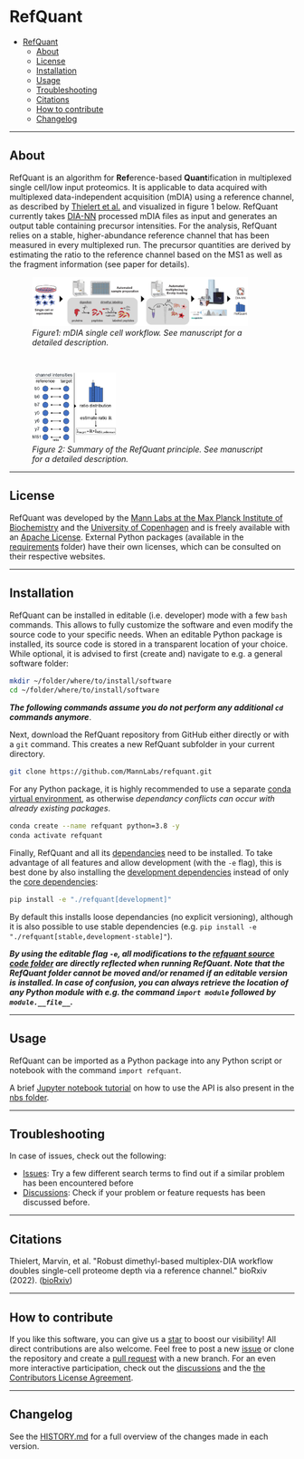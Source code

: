 <!-- ![Pip installation](https://github.com/MannLabs/refquant/workflows/Default%20installation%20and%20tests/badge.svg)
![GUI and PyPi releases](https://github.com/MannLabs/refquant/workflows/Publish%20on%20PyPi%20and%20release%20on%20GitHub/badge.svg)
[![Downloads](https://pepy.tech/badge/refquant)](https://pepy.tech/project/refquant)
[![Downloads](https://pepy.tech/badge/refquant/month)](https://pepy.tech/project/refquant)
[![Downloads](https://pepy.tech/badge/refquant/week)](https://pepy.tech/project/refquant) -->


# RefQuant


- [RefQuant](#refquant)
  - [About](#about)
  - [License](#license)
  - [Installation](#installation)
  - [Usage](#usage)
  - [Troubleshooting](#troubleshooting)
  - [Citations](#citations)
  - [How to contribute](#how-to-contribute)
  - [Changelog](#changelog)

---
## About
RefQuant is an algorithm for **Ref**erence-based **Quant**ification in multiplexed single cell/low input proteomics. It is applicable to data acquired with multiplexed data-independent acquisition (mDIA) using a reference channel, as described by [Thielert et al.](https://www.biorxiv.org/content/10.1101/2022.12.02.518917v1.article-info) and visualized in figure 1 below. RefQuant currently takes [DIA-NN](https://github.com/vdemichev/DiaNN) processed mDIA files as input and generates an output table containing precursor intensities. For the analysis, RefQuant relies on a stable, higher-abundance reference channel that has been measured in every multiplexed run. The precursor quantities are derived by estimating the ratio to the reference channel based on the MS1 as well as the fragment information (see paper for details).

<figure><img src="misc/figures/mdia_single_cell_schema.png" width="90%"><figcaption><em>Figure1: mDIA single cell workflow. See manuscript for a detailed description.</em></figcaption></figure>
&nbsp;
<figure><img src="misc/figures/refquant_schema.png" width="35%"><figcaption><em>Figure 2: Summary of the RefQuant principle. See manuscript for a detailed description.</em></figcaption></figure>


---
## License

RefQuant was developed by the [Mann Labs at the Max Planck Institute of Biochemistry](https://www.biochem.mpg.de/mann) and the [University of Copenhagen](https://www.cpr.ku.dk/research/proteomics/mann/) and is freely available with an [Apache License](LICENSE.txt). External Python packages (available in the [requirements](requirements) folder) have their own licenses, which can be consulted on their respective websites.

---
## Installation

RefQuant can be installed in editable (i.e. developer) mode with a few `bash` commands. This allows to fully customize the software and even modify the source code to your specific needs. When an editable Python package is installed, its source code is stored in a transparent location of your choice. While optional, it is advised to first (create and) navigate to e.g. a general software folder:

```bash
mkdir ~/folder/where/to/install/software
cd ~/folder/where/to/install/software
```

***The following commands assume you do not perform any additional `cd` commands anymore***.

Next, download the RefQuant repository from GitHub either directly or with a `git` command. This creates a new RefQuant subfolder in your current directory.

```bash
git clone https://github.com/MannLabs/refquant.git
```

For any Python package, it is highly recommended to use a separate [conda virtual environment](https://docs.conda.io/en/latest/), as otherwise *dependancy conflicts can occur with already existing packages*.

```bash
conda create --name refquant python=3.8 -y
conda activate refquant
```

Finally, RefQuant and all its [dependancies](requirements) need to be installed. To take advantage of all features and allow development (with the `-e` flag), this is best done by also installing the [development dependencies](requirements/requirements_development.txt) instead of only the [core dependencies](requirements/requirements.txt):

```bash
pip install -e "./refquant[development]"
```

By default this installs loose dependancies (no explicit versioning), although it is also possible to use stable dependencies (e.g. `pip install -e "./refquant[stable,development-stable]"`).

***By using the editable flag `-e`, all modifications to the [refquant source code folder](refquant) are directly reflected when running RefQuant. Note that the RefQuant folder cannot be moved and/or renamed if an editable version is installed. In case of confusion, you can always retrieve the location of any Python module with e.g. the command `import module` followed by `module.__file__`.***

---
## Usage

RefQuant can be imported as a Python package into any Python script or notebook with the command `import refquant`.

A brief [Jupyter notebook tutorial](nbs/tutorial.ipynb) on how to use the API is also present in the [nbs folder](nbs).

---
## Troubleshooting

In case of issues, check out the following:

* [Issues](https://github.com/MannLabs/refquant/issues): Try a few different search terms to find out if a similar problem has been encountered before
* [Discussions](https://github.com/MannLabs/refquant/discussions): Check if your problem or feature requests has been discussed before.

---
## Citations

Thielert, Marvin, et al. "Robust dimethyl-based multiplex-DIA workflow doubles single-cell proteome depth via a reference channel." bioRxiv (2022).
([bioRxiv](https://www.biorxiv.org/content/10.1101/2022.12.02.518917v1.article-info))

---
## How to contribute

If you like this software, you can give us a [star](https://github.com/MannLabs/refquant/stargazers) to boost our visibility! All direct contributions are also welcome. Feel free to post a new [issue](https://github.com/MannLabs/refquant/issues) or clone the repository and create a [pull request](https://github.com/MannLabs/refquant/pulls) with a new branch. For an even more interactive participation, check out the [discussions](https://github.com/MannLabs/refquant/discussions) and the [the Contributors License Agreement](misc/CLA.md).

---
## Changelog

See the [HISTORY.md](HISTORY.md) for a full overview of the changes made in each version.
